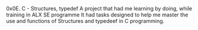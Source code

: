 0x0E. C - Structures, typedef A project that had me learning by doing, while training in ALX SE programme It had tasks designed to help me master the use and functions of Structures and typedeef in C programming.


